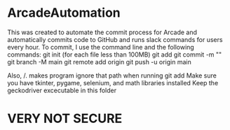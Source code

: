 # ArcadeAutomation
This was created to automate the commit process for Arcade and automatically commits code to GitHub and runs slack commands for users every hour.
To commit, I use the command line and the following commands:
    git init
    (for each file less than 100MB) git add <filename>
    git commit -m "<user message>"
    git branch -M main
    git remote add origin <origin>
    git push -u origin main

Also, /. makes program ignore that path when running git add
Make sure you have tkinter, pygame, selenium, and math libraries installed
Keep the geckodriver excecutable in this folder

# VERY NOT SECURE